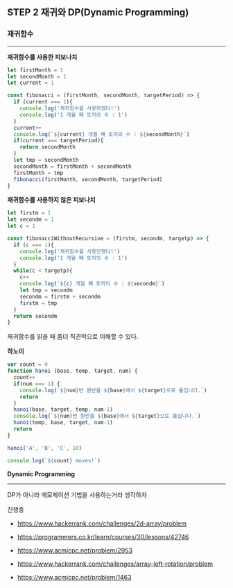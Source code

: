 ## STEP 2 재귀와 DP(Dynamic Programming)

### 재귀함수

----

**재귀함수를 사용한 피보나치**

```js
let firstMonth = 1
let secondMonth = 1
let current = 1

const fibonacci = (firstMonth, secondMonth, targetPeriod) => {
  if (current === 1){
    console.log('재귀함수를 사용하였다!')
    console.log('1 개월 째 토끼의 수 : 1')
  }
  current++
  console.log(`${current} 개월 째 토끼의 수 : ${secondMonth}`)
  if(current === targetPeriod){
    return secondMonth
  }
  let tmp = secondMonth
  secondMonth = firstMonth + secondMonth
  firstMonth = tmp
  fibonacci(firstMonth, secondMonth, targetPeriod)
}
```



**재귀함수를 사용하지 않은 피보나치**

```js
let firstm = 1
let secondm = 1
let c = 1

const fibonacciWithoutRecursive = (firstm, secondm, targetp) => {
  if (c === 1){
    console.log('재귀함수를 사용안했다!')
    console.log('1 개월 째 토끼의 수 : 1')
  }
  while(c < targetp){
    c++
    console.log(`${c} 개월 째 토끼의 수 : ${secondm}`)
    let tmp = secondm
    secondm = firstm + secondm
    firstm = tmp
  }
  return secondm
}
```

재귀함수를 읽을 때 좀더 직관적으로 이해할 수 있다.



**하노이**

```js
var count = 0
function hanoi (base, temp, target, num) {
  count++
  if(num === 1) {
    console.log(`${num}번 원반을 ${base}에서 ${target}으로 옮깁니다.`)
    return
  }
  hanoi(base, target, temp, num-1)
  console.log(`${num}번 원반을 ${base}에서 ${target}으로 옮깁니다.`)
  hanoi(temp, base, target, num-1)
  return
}

hanoi('A', 'B', 'C', 10)

console.log(`${count} moves!`)
```



**Dynamic Programming**

----

DP가 아니라 메모제이션 기법을 사용하는거라 생각하자



진행중

- <https://www.hackerrank.com/challenges/2d-array/problem>

- <https://programmers.co.kr/learn/courses/30/lessons/42746>
- <https://www.acmicpc.net/problem/2953>

- <https://www.hackerrank.com/challenges/array-left-rotation/problem>
- <https://www.acmicpc.net/problem/1463>